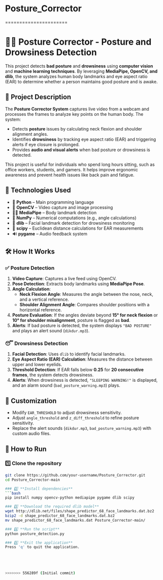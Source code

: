 # Posture_Corrector
======================
# 🧍‍♂️ Posture Corrector - Posture and Drowsiness Detection

This project detects **bad posture** and **drowsiness** using **computer vision** and **machine learning techniques**. By leveraging **MediaPipe, OpenCV, and dlib**, the system analyzes human body landmarks and eye aspect ratio (EAR) to determine whether a person maintains good posture and is awake.

## 📌 Project Description

The **Posture Corrector System** captures live video from a webcam and processes the frames to analyze key points on the human body. The system:

- Detects **posture** issues by calculating neck flexion and shoulder alignment angles.
- Identifies **drowsiness** by tracking eye aspect ratio (EAR) and triggering alerts if eye closure is prolonged.
- Provides **audio and visual alerts** when bad posture or drowsiness is detected.

This project is useful for individuals who spend long hours sitting, such as office workers, students, and gamers. It helps improve ergonomic awareness and prevent health issues like back pain and fatigue.


## 🔧 Technologies Used

- 🐍 **Python** – Main programming language
- 🎥 **OpenCV** – Video capture and image processing
- 🏃‍♂️ **MediaPipe** – Body landmark detection
- 🔢 **NumPy** – Numerical computations (e.g., angle calculations)
- 📏 **dlib** – Facial landmark detection for drowsiness monitoring
- 📐 **scipy** – Euclidean distance calculations for EAR measurements
- 🔊 **pygame** – Audio feedback system

## 🛠️ How It Works

### ✅ **Posture Detection**
1. **Video Capture**: Captures a live feed using OpenCV.
2. **Pose Detection**: Extracts body landmarks using **MediaPipe Pose**.
3. **Angle Calculation**:
   - **Neck Flexion Angle**: Measures the angle between the nose, neck, and a vertical reference.
   - **Shoulder Alignment Angle**: Compares shoulder positions with a horizontal reference.
4. **Posture Evaluation**: If the angles deviate beyond **15° for neck flexion** or **10° for shoulder misalignment**, posture is flagged as **bad**.
5. **Alerts**: If bad posture is detected, the system displays `"BAD POSTURE"` and plays an alert sound (`dikdur.mp3`).

### 😴 **Drowsiness Detection**
1. **Facial Detection**: Uses `dlib` to identify facial landmarks.
2. **Eye Aspect Ratio (EAR) Calculation**: Measures the distance between upper and lower eyelids.
3. **Threshold Detection**: If EAR falls below **0.25** for **20 consecutive frames**, the system detects drowsiness.
4. **Alerts**: When drowsiness is detected, `"SLEEPING WARNING!"` is displayed, and an alarm sound (`bad_posture_warning.mp3`) plays.

## 🎯 Customization

- Modify `EAR_THRESHOLD` to adjust drowsiness sensitivity.
- Adjust `angle_threshold` and `z_diff_threshold` to refine posture sensitivity.
- Replace the alert sounds (`dikdur.mp3`, `bad_posture_warning.mp3`) with custom audio files.

## 🚀 How to Run

### 1️⃣ **Clone the repository**
```bash
git clone https://github.com/your-username/Posture_Corrector.git
cd Posture_Corrector-main

### 2️⃣ **Install dependencies**
```bash
pip install numpy opencv-python mediapipe pygame dlib scipy

### 3️⃣ **Download the required dlib model**
wget http://dlib.net/files/shape_predictor_68_face_landmarks.dat.bz2
bzip2 -d shape_predictor_68_face_landmarks.dat.bz2
mv shape_predictor_68_face_landmarks.dat Posture_Corrector-main/

### 4️⃣ **Run the script**
python posture_detection.py

### 5️⃣ **Exit the application**
Press 'q' to quit the application.





>>>>>>> 556289f (Initial commit)
